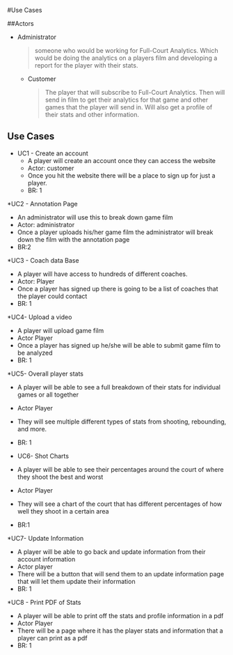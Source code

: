 #Use Cases

##Actors

* Administrator
    > someone who would be working for Full-Court Analytics. Which would be doing the analytics on a players film and developing a report for the player with their stats. 
  * Customer
    >The player that will subscribe to Full-Court Analytics. Then will send in film to get their analytics for that game and other games that the player will send in. Will also get a profile of their stats and other information.
     
## Use Cases
* UC1 - Create an account
  * A player will create an account once they can access the website
  * Actor: customer
  * Once you hit the website there will be a place to sign up for just a player.
  * BR: 1

*UC2 - Annotation Page 
* An administrator will use this to break down game film
* Actor: administrator
* Once a player uploads his/her game film the administrator will break down the film with the annotation page
* BR:2


*UC3 - Coach data Base
* A player will have access to hundreds of different coaches. 
* Actor: Player
* Once a player has signed up there is going to be a list of coaches that the player could contact
* BR: 1

*UC4- Upload a video 
* A player will upload game film
* Actor Player
* Once a player has signed up he/she will be able to submit game film to be analyzed
* BR: 1

*UC5- Overall player stats
* A player will be able to see a full breakdown of their stats for individual games or all together
* Actor Player
* They will see multiple different types of stats from shooting, rebounding, and more. 
* BR: 1


* UC6- Shot Charts
* A player will be able to see their percentages around the court of where they shoot the best and worst
* Actor Player
* They will see a chart of the court that has different percentages of how well they shoot in a certain area
* BR:1 

*UC7- Update Information
* A player will be able to go back and update information from their account information
* Actor player
* There will be a button that will send them to an update information page that will let them update their information
* BR: 1

*UC8 - Print PDF of Stats
* A player will be able to print off the stats and profile information in a pdf
* Actor Player
* There will be a page where it has the player stats and information that a player can print as a pdf
* BR: 1
